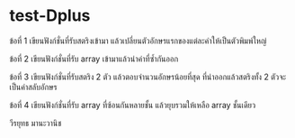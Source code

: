 # test-Dplus

ข้อที่ 1 เขียนฟังก์ชั่นที่รับสตริงเข้ามา แล้วเปลี่ยนตัวอักษรแรกของแต่ละคำให้เป็นตัวพิมพ์ใหญ่ 

ข้อที่ 2 เขียนฟังก์ชั่นที่รับ array เข้ามาแล้วนำค่าที่ซ้ำกันออก

ข้อที่ 3 เขียนฟังก์ชั่นที่รับสตริง 2 ตัว แล้วตอบจำนวนอักษรน้อยที่สุด ที่นำออกแล้วสตริงทั้ง 2 ตัวจะเป็นคำสลับอักษร

ข้อที่ 4 เขียนฟังก์ชั่นที่รับ array ที่ซ้อนกันหลายชั้น แล้วยุบรวมให้เหลือ array ชั้นเดียว

วีรยุทธ มานะวานิช
